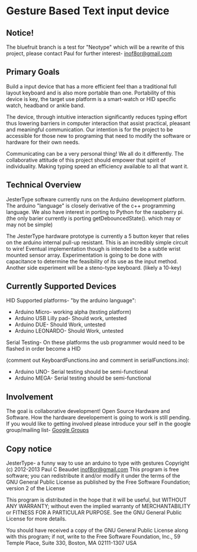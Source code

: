 Gesture Based Text input device
===============================
Notice!
----------------------
The bluefruit branch is a test for "Neotype" which will be a rewrite of this project, please contact Paul for further interest- inof8or@gmail.com

Primary Goals
----------------------
Build a input device that has a more efficient feel than a traditional full layout keyboard and is also more portable than one. Portability of this device is key, the target use platform is a smart-watch or HID specific watch, headband or ankle band.

The device, through intuitive interaction significantly reduces typing effort thus lowering barriers in computer interaction that assist practical, pleasant and meaningful communication. Our intention is for the project to be accessible for those new to programing that need to modify the software or hardware for their own needs. 

Communicating can be a very personal thing! We all do it differently. The collaborative attitude of this project should empower that spirit of individuality. Making typing speed an efficiency available to all that want it.

Technical Overview
------------------------
JesterType software currently runs on the Arduino development platform. The arduino "language" is closely derivative of the c++ programming language. We also have interest in porting to Python for the raspberry pi. (the only barier currently is porting getDebouncedState(). which may or may not be simple)

The JesterType hardware prototype is currently a 5 button keyer that relies on the arduino internal pull-up resistant. This is an incredibly simple circuit to wire! Eventual implementation though is intended to be a subtle wrist mounted sensor array. Experimentation is going to be done with capacitance to determine the feasibility of its use as the input method. Another side experiment will be a steno-type keyboard. (likely a 10-key)

Currently Supported Devices
--------------------------
HID Supported platforms- "by the arduino language":
* Arduino Micro- working alpha (testing platform)
* Arduino USB Lilly pad- Should work, untested
* Arduino DUE- Should Work, untested
* Arduino LEONARDO- Should Work, untested

Serial Testing- On these platforms the usb programmer would need to be flashed in order become a HID

(comment out KeyboardFunctions.ino and comment in serialFunctions.ino):
* Arduino UNO- Serial testing should be semi-functional
* Arduino MEGA- Serial testing should be semi-functional

Involvement
------------
The goal is collaborative development! Open Source Hardware and Software. How the hardware developement is going to work is still pending. If you would like to getting involved please introduce your self in the google group/mailing list- 
[Google Groups](https://groups.google.com/forum/?fromgroups#!forum/jestertype)


Copy notice
----------------
 JesterType- a funny way to use an arduino to type with gestures
 Copyright (c) 2012-2013 Paul C Beaudet <inof8or@gmail.com>
 This program is free software; 
 you can redistribute it and/or modify it under the terms of the GNU General Public License
 as published by the Free Software Foundation; version 2 of the License

This program is distributed in the hope that it will be useful, but WITHOUT ANY WARRANTY;
without even the implied warranty of MERCHANTABILITY or FITNESS FOR A PARTICULAR PURPOSE.
See the GNU General Public License for more details.

You should have received a copy of the GNU General Public License along with this program;
if not, write to the Free Software Foundation, Inc.,
59 Temple Place, Suite 330, Boston, MA 02111-1307 USA

